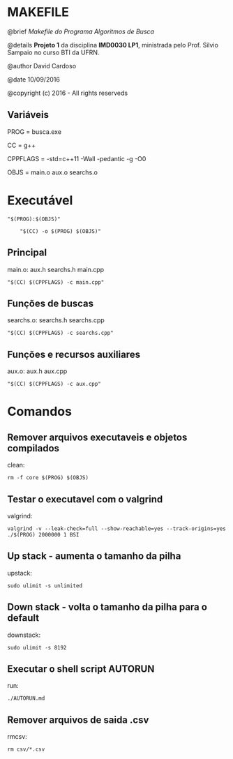  # MAKEFILE
 @brief _Makefile do Programa Algoritmos de Busca_

 @details **Projeto 1** da disciplina **IMD0030 LP1**, ministrada pelo Prof. Silvio Sampaio no curso BTI da UFRN.
 
 @author David Cardoso

 @date 10/09/2016

 @copyright (c) 2016 - All rights reserveds

## Variáveis
PROG 		= busca.exe

CC 			= g++

CPPFLAGS 	= -std=c++11 -Wall -pedantic -g -O0

OBJS 		= main.o aux.o searchs.o

# Executável
	"$(PROG):$(OBJS)"

		"$(CC) -o $(PROG) $(OBJS)"

## Principal
main.o: aux.h searchs.h main.cpp

	"$(CC) $(CPPFLAGS) -c main.cpp"

## Funções de buscas
searchs.o: searchs.h searchs.cpp

	"$(CC) $(CPPFLAGS) -c searchs.cpp"

## Funções e recursos auxiliares
aux.o: aux.h aux.cpp

	"$(CC) $(CPPFLAGS) -c aux.cpp"

# Comandos

## Remover arquivos executaveis e objetos compilados
clean:

	rm -f core $(PROG) $(OBJS)

## Testar o executavel com o valgrind
valgrind:

	valgrind -v --leak-check=full --show-reachable=yes --track-origins=yes ./$(PROG) 2000000 1 BSI

## Up stack - aumenta o tamanho da pilha
upstack:

	sudo ulimit -s unlimited

## Down stack - volta o tamanho da pilha para o default
downstack:

	sudo ulimit -s 8192

## Executar o shell script AUTORUN
run:

	./AUTORUN.md

## Remover arquivos de saida .csv
rmcsv:

	rm csv/*.csv

